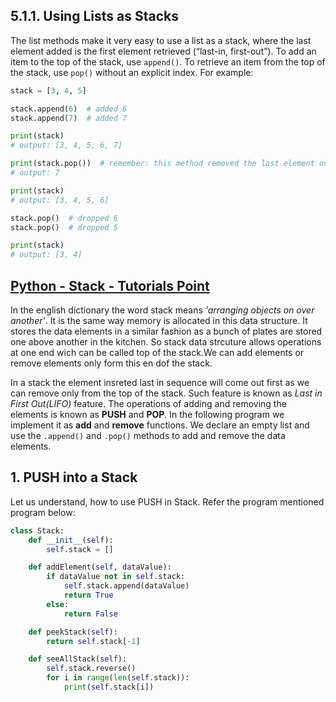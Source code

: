 ## 5.1.1. Using Lists as Stacks

The list methods make it very easy to use a list as a stack, where the last element added is the first element retrieved (“last-in, first-out”). To add an item to the top of the stack, use `append()`. To retrieve an item from the top of the stack, use `pop()` without an explicit index. For example:

```python
stack = [3, 4, 5]

stack.append(6)  # added 6
stack.append(7)  # added 7

print(stack)
# output: [3, 4, 5, 6, 7]

print(stack.pop())  # remember: this method removed the last element on list!
# output: 7

print(stack)
# output: [3, 4, 5, 6]

stack.pop()  # dropped 6
stack.pop()  # dropped 5

print(stack)
# output: [3, 4]
```

## [Python - Stack - Tutorials Point](https://www.tutorialspoint.com/python_data_structure/python_stack.htm)

In the english dictionary the word stack means *'arranging objects on over another'*. It is the same way memory is allocated in this data structure. It stores the data elements in a similar fashion as a bunch of plates are stored one above another in the kitchen. So stack data strcuture allows operations at one end wich can be called top of the stack.We can add elements or remove elements only form this en dof the stack.

In a stack the element insreted last in sequence will come out first as we can remove only from the top of the stack. Such feature is known as *Last in First Out(LIFO)* feature. The operations of adding and removing the elements is known as **PUSH** and **POP**. In the following program we implement it as **add** and **remove** functions. We declare an empty list and use the `.append()` and `.pop()` methods to add and remove the data elements.

## 1. PUSH into a Stack

Let us understand, how to use PUSH in Stack. Refer the program mentioned program below:

```python
class Stack:
    def __init__(self):
        self.stack = []

    def addElement(self, dataValue):
        if dataValue not in self.stack:
            self.stack.append(dataValue)
            return True
        else:
            return False

    def peekStack(self):
        return self.stack[-1]

    def seeAllStack(self):
        self.stack.reverse()
        for i in range(len(self.stack)):
            print(self.stack[i])
```
